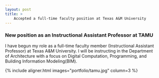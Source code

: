 ```yaml
---
layout: post
title: >
    Accepted a full-time faculty position at Texas A&M University
---
```


### New position as an Instructional Assistant Professor at TAMU

I have begun my role as a full-time faculty member (Instructional Assistant Professor) at Texas A&M University. I will be instructing in the Department of Architecture with a focus on Digital Computation, Programming, and Building Information Modeling(BIM).

{% include aligner.html images="portfolio/tamu.jpg" column=3 %}
